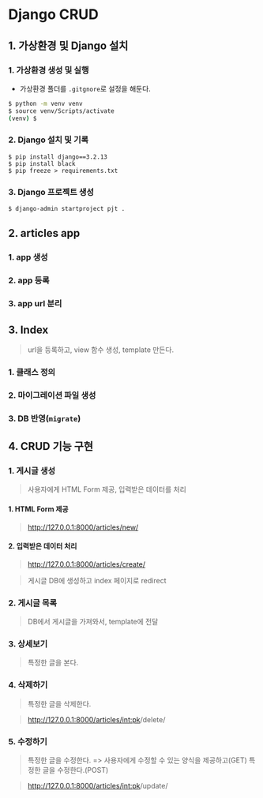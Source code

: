 # Django CRUD

## 1. 가상환경 및 Django 설치

### 1. 가상환경 생성 및 실행

* 가상환경 폴더를 `.gitgnore`로 설정을 해둔다.

```bash
$ python -m venv venv
$ source venv/Scripts/activate
(venv) $
```
### 2. Django 설치 및 기록

```
$ pip install django==3.2.13
$ pip install black
$ pip freeze > requirements.txt
```

### 3. Django 프로젝트 생성

```bash
$ django-admin startproject pjt .
```

## 2. articles app

### 1. app 생성

### 2. app 등록

### 3. app url 분리

## 3. Index

> url을 등록하고, view 함수 생성, template 만든다.
### 1. 클래스 정의

### 2. 마이그레이션 파일 생성

### 3. DB 반영(`migrate`)

## 4. CRUD 기능 구현

### 1. 게시글 생성

> 사용자에게 HTML Form 제공, 입력받은 데이터를 처리

#### 1. HTML Form 제공

> http://127.0.0.1:8000/articles/new/

#### 2. 입력받은 데이터 처리

> http://127.0.0.1:8000/articles/create/

> 게시글 DB에 생성하고 index 페이지로 redirect

### 2. 게시글 목록

> DB에서 게시글을 가져와서, template에 전달

### 3. 상세보기

>특정한 글을 본다.

### 4. 삭제하기

>특정한 글을 삭제한다.

>http://127.0.0.1:8000/articles/<int:pk>/delete/

### 5. 수정하기

>특정한 글을 수정한다. => 사용자에게 수정할 수 있는 양식을 제공하고(GET) 특정한 글을 수정한다.(POST)

>http://127.0.0.1:8000/articles/<int:pk>/update/
